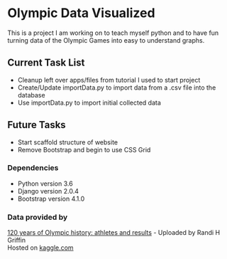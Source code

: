 # Olympic Data Visualized

This is a project I am working on to teach myself python and to have fun turning data of the Olympic Games into easy to understand graphs.

## Current Task List
* Cleanup left over apps/files from tutorial I used to start project
* Create/Update importData.py to import data from a .csv file into the database
* Use importData.py to import initial collected data

## Future Tasks
* Start scaffold structure of website
* Remove Bootstrap and begin to use CSS Grid

### Dependencies
* Python version 3.6
* Django version 2.0.4
* Bootstrap version 4.1.0

### Data provided by
[120 years of Olympic history: athletes and results](https://www.kaggle.com/heesoo37/120-years-of-olympic-history-athletes-and-results) - Uploaded by Randi H Griffin  
Hosted on [kaggle.com](https://www.kaggle.com)
